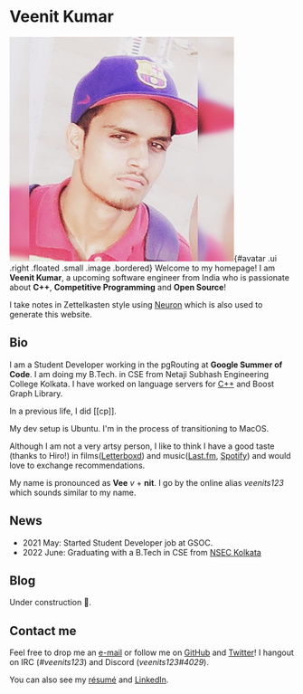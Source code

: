 # Veenit Kumar

![Moi](static/me.jpg){#avatar .ui .right .floated .small .image .bordered}
Welcome to my homepage! I am __Veenit Kumar__, a upcoming software engineer from India who is passionate about __C++__, __Competitive Programming__ and __Open Source__!

I take notes in Zettelkasten style using [Neuron][1] which is also used to generate this website.

## Bio

I am a Student Developer working in the pgRouting at __Google Summer of Code__. I am doing my B.Tech. in CSE from Netaji Subhash Engineering College Kolkata.
I have worked on language servers for [C++][11] and Boost Graph Library.

In a previous life, I did [[cp]].

My dev setup is Ubuntu. I'm in the process of transitioning to MacOS.

Although I am not a very artsy person, I like to think I have a good taste (thanks to Hiro!) in films([Letterboxd][2]) and music([Last.fm][6], [Spotify][4]) and would love to exchange recommendations.

My name is pronounced as **Vee** _v_ + **nit**. I go by the online alias _veenits123_ which sounds similar to my name.


## News
- 2021 May: Started Student Developer job at GSOC.
- 2022 June: Graduating with a B.Tech in CSE from [NSEC Kolkata][9]

## Blog
Under construction 🚧.

## Contact me
Feel free to drop me an [e-mail][7] or follow me on [GitHub][3] and [Twitter][5]! I hangout on IRC (_#veenits123_) and Discord (_veenits123#4029_).

You can also see my [résumé][15] and [LinkedIn][16].


[1]: http://neuron.zettel.page
[2]: https://letterboxd.com/veenits123/
[3]: https://github.com/veenits123
[4]: https://open.spotify.com/user/ovs6jeqqwthcd1wjcmvmv0cnl
[5]: https://twitter.com/vee_nits123
[6]: https://www.last.fm/user/veenits123
[7]: mailto:123sveenit@gmail.com
[8]: https://juspay.in
[9]: http://www.nsec.ac.in
[10]: https://hackage.haskell.org/package/medea
[11]: https://gcc.gnu.org/
[12]: https://github.com/haskell/haskell-language-server
[13]: https://icpc.global/ICPCID/KAMEC7NHU1IL
[14]: https://codeforces.com/profile/veenits123
[15]: static/resume.pdf
[16]: https://linkedin.com/in/veenits123
[17]: https://github.com/veenits123/dotfiles
